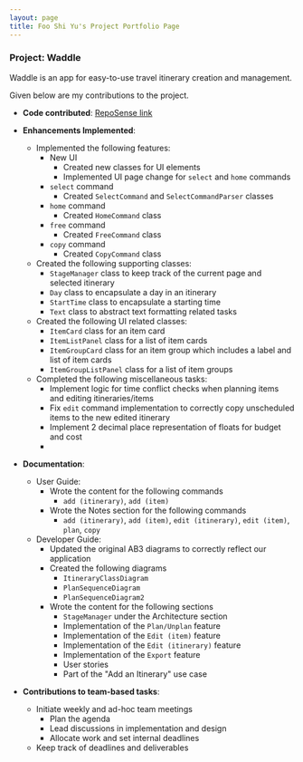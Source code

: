 ```yaml
---
layout: page
title: Foo Shi Yu's Project Portfolio Page
---
```


### Project: Waddle

Waddle is an app for easy-to-use travel itinerary creation and management.

Given below are my contributions to the project.

* **Code contributed**: [RepoSense link](https://nus-cs2103-ay2223s1.github.io/tp-dashboard/?search=cfsy&breakdown=true)


* **Enhancements Implemented**:
  * Implemented the following features:
    * New UI
      * Created new classes for UI elements
      * Implemented UI page change for `select` and `home` commands
    * `select` command
      * Created `SelectCommand` and `SelectCommandParser` classes
    * `home` command
      * Created `HomeCommand` class
    * `free` command
      * Created `FreeCommand` class
    * `copy` command
      * Created `CopyCommand` class
  * Created the following supporting classes:
    * `StageManager` class to keep track of the current page and selected itinerary
    * `Day` class to encapsulate a day in an itinerary
    * `StartTime` class to encapsulate a starting time
    * `Text` class to abstract text formatting related tasks
  * Created the following UI related classes:
    * `ItemCard` class for an item card
    * `ItemListPanel` class for a list of item cards
    * `ItemGroupCard` class for an item group which includes a label and list of item cards
    * `ItemGroupListPanel` class for a list of item groups
  * Completed the following miscellaneous tasks:
    * Implement logic for time conflict checks when planning items and editing itineraries/items
    * Fix `edit` command implementation to correctly copy unscheduled items to the new edited itinerary
    * Implement 2 decimal place representation of floats for budget and cost
    * 


* **Documentation**:
  * User Guide:
    * Wrote the content for the following commands
      * `add (itinerary)`, `add (item)`
    * Wrote the Notes section for the following commands
      * `add (itinerary)`, `add (item)`, `edit (itinerary)`, `edit (item)`, `plan`, `copy`
  * Developer Guide:
    * Updated the original AB3 diagrams to correctly reflect our application
    * Created the following diagrams
      * `ItineraryClassDiagram`
      * `PlanSequenceDiagram`
      * `PlanSequenceDiagram2`
    * Wrote the content for the following sections
      * `StageManager` under the Architecture section
      * Implementation of the `Plan/Unplan` feature
      * Implementation of the `Edit (item)` feature
      * Implementation of the `Edit (itinerary)` feature
      * Implementation of the `Export` feature
      * User stories
      * Part of the "Add an Itinerary" use case


* **Contributions to team-based tasks**:
  * Initiate weekly and ad-hoc team meetings
    * Plan the agenda
    * Lead discussions in implementation and design
    * Allocate work and set internal deadlines
  * Keep track of deadlines and deliverables

